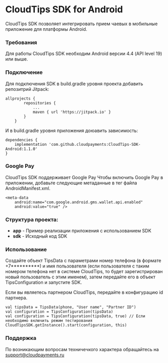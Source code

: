 # CloudTips SDK for Android 

CloudTips SDK позволяет интегрировать прием чаевых в мобильные приложение для платформы Android.

### Требования
Для работы CloudTips SDK необходим Android версии 4.4 (API level 19) или выше.

### Подключение
Для подключения SDK в build.gradle уровня проекта добавить репозитрий Jitpack:

```
allprojects {
		repositories {
			...
			maven { url 'https://jitpack.io' }
		}
	}
```
И в build.gradle уровня приложения доюавить зависимость:

```
dependencies {
	implementation 'com.github.cloudpayments:CloudTips-SDK-Android:1.1.0'
}
```

### Google Pay

CloudTips SDK поддерживает Google Pay
Чтобы включить Google Pay в приложении, добавьте следующие метаданные в тег <application> файла AndroidManifest.xml.

```
<meta-data
    android:name="com.google.android.gms.wallet.api.enabled"
    android:value="true" />
```
### Структура проекта:

* **app** - Пример реализации приложения с использованием SDK
* **sdk** - Исходный код SDK

### Использование

Создайте объект TipsData с параметрами номер телефона (в формате +7**********) и имя пользователя (если пользователя с таким номером телефона нет в системе CloudTips, то будет зарегистрирован новый пользователь с этим именем), затем передайте его в объект TipsConfiguration и запустите SDK. 

Если вы являетесь партнером CloudTips, передайте в конфигурацию id партнера.

```
val tipsData = TipsData(phone, "User name", "Partner ID")
val configuration = TipsConfiguration(tipsData) 
val configuration = TipsConfiguration(tipsData, true) // Если необходимо включить режим тестирования
CloudTipsSDK.getInstance().start(configuration, this)
```

### Поддержка

По возникающим вопросам техничечкого характера обращайтесь на support@cloudpayments.ru
